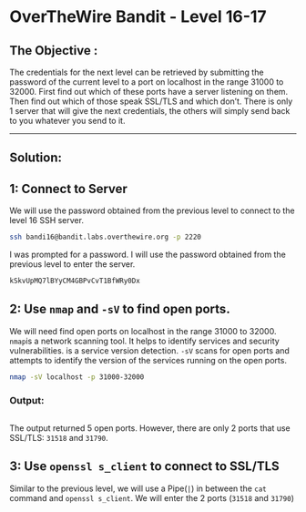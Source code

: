 # OverTheWire Bandit - Level 16-17

## The Objective : 
The credentials for the next level can be retrieved by submitting the password of the current level to a port on localhost in the range 31000 to 32000. First find out which of these ports have a server listening on them. Then find out which of those speak SSL/TLS and which don’t. There is only 1 server that will give the next credentials, the others will simply send back to you whatever you send to it.

---

## Solution:

## 1: Connect to Server
We will use the password obtained from the previous level to connect to the level 16 SSH server.

```bash
ssh bandi16@bandit.labs.overthewire.org -p 2220
```

I was prompted for a password. I will use the password obtained from the previous level to enter the server.

```bash
kSkvUpMQ7lBYyCM4GBPvCvT1BfWRy0Dx
```

## 2: Use `nmap` and `-sV` to find open ports.
We will need find open ports on localhost in the range 31000 to 32000. `nmap`is a network scanning tool. It helps to identify services and security vulnerabilities. is a service version detection. `-sV` scans for open ports and attempts to identify the version of the services running on the open ports. 

```bash
nmap -sV localhost -p 31000-32000
```

### Output: 
```
```

The output returned 5 open ports. However, there are only 2 ports that use SSL/TLS: `31518` and `31790`.

## 3: Use `openssl s_client` to connect to SSL/TLS
Similar to the previous level, we will use a Pipe(`|`) in between the `cat` command and `openssl s_client`. We will enter the 2 ports (`31518` and `31790`) 
```

